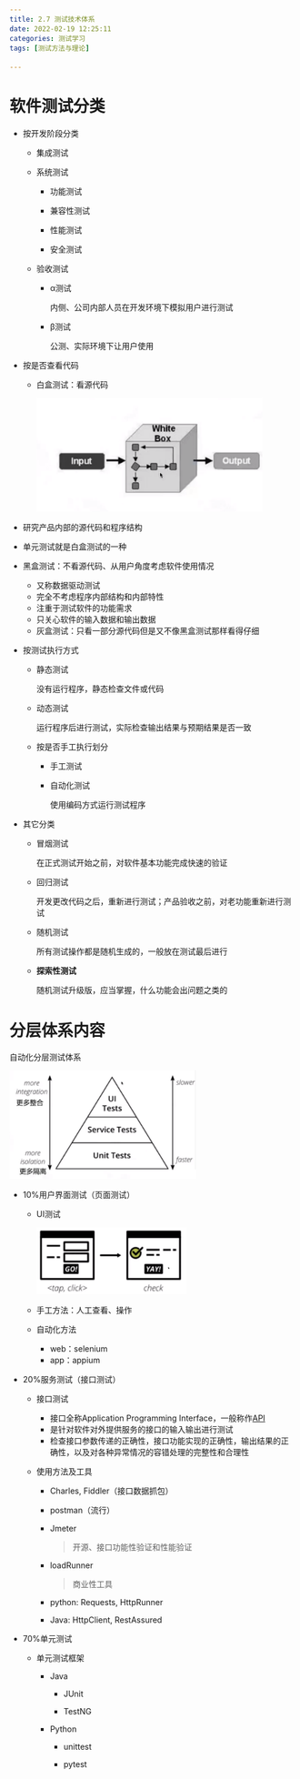 ```yaml
---
title: 2.7 测试技术体系
date: 2022-02-19 12:25:11
categories: 测试学习
tags: [测试方法与理论]

---
```


#  软件测试分类

- 按开发阶段分类

    - 集成测试

    - 系统测试

        - 功能测试

        - 兼容性测试

        - 性能测试

        - 安全测试

    - 验收测试

        - α测试

            内侧、公司内部人员在开发环境下模拟用户进行测试

        - β测试

            公测、实际环境下让用户使用

- 按是否查看代码

    - 白盒测试：看源代码

        <img src="2-7-测试技术体系/image-20220213224751993.png" alt="image-20220213224751993" style="zoom:67%;" />

- 研究产品内部的源代码和程序结构
- 单元测试就是白盒测试的一种

- 黑盒测试：不看源代码、从用户角度考虑软件使用情况

    - 又称数据驱动测试
    - 完全不考虑程序内部结构和内部特性
    - 注重于测试软件的功能需求
    - 只关心软件的输入数据和输出数据
    - 灰盒测试：只看一部分源代码但是又不像黑盒测试那样看得仔细


- 按测试执行方式

    - 静态测试

        没有运行程序，静态检查文件或代码

    - 动态测试

        运行程序后进行测试，实际检查输出结果与预期结果是否一致

    - 按是否手工执行划分

        - 手工测试

        - 自动化测试

            使用编码方式运行测试程序

- 其它分类

    - 冒烟测试

        在正式测试开始之前，对软件基本功能完成快速的验证

    - 回归测试

        开发更改代码之后，重新进行测试；产品验收之前，对老功能重新进行测试

    - 随机测试

        所有测试操作都是随机生成的，一般放在测试最后进行

    - **探索性测试**

        随机测试升级版，应当掌握，什么功能会出问题之类的

# 分层体系内容

自动化分层测试体系

<img src="2-7-测试技术体系/image-20220213225016492.png" alt="image-20220213225016492" style="zoom: 40%;" />

- 10%用户界面测试（页面测试）

    - UI测试

        <img src="2-7-测试技术体系/image-20220213225232125.png" alt="image-20220213225232125" style="zoom: 27%;" />

    - 手工方法：人工查看、操作

    - 自动化方法

        - web：selenium
        - apр：appium


- 20%服务测试（接口测试）

    - 接口测试

        - 接口全称Application Programming Interface，一般称作<u>API</u>
        - 是针对软件对外提供服务的接口的输入输出进行测试
        - 检查接口参数传递的正确性，接口功能实现的正确性，输出结果的正确性，以及对各种异常情况的容错处理的完整性和合理性

    - 使用方法及工具

        - Charles, Fiddler（接口数据抓包）

        - postman（流行）

        - Jmeter

            > 开源、接口功能性验证和性能验证

        - loadRunner

            > 商业性工具

        - python: Requests, HttpRunner

        - Java: HttpClient, RestAssured


- 70%单元测试
    - 单元测试框架

        - Java

            - JUnit

            - TestNG

        - Python

            - unittest

            - pytest

